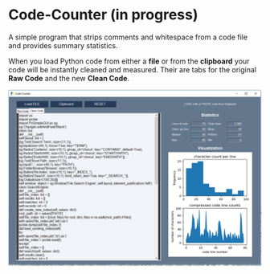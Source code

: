 # Code-Counter (in progress)
A simple program that strips comments and whitespace from a code file and provides summary statistics. 
  
When you load Python code from either a **file** or from the **clipboard** your code will be instantly cleaned and measured. Their are tabs for the original **Raw Code** and the new **Clean Code**.    

![](Images/after.PNG)   





  

